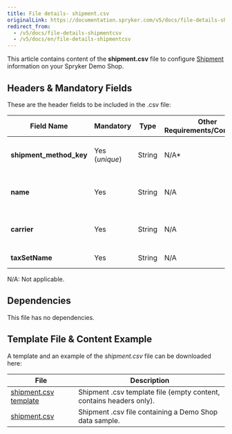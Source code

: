```yaml
---
title: File details- shipment.csv
originalLink: https://documentation.spryker.com/v5/docs/file-details-shipmentcsv
redirect_from:
  - /v5/docs/file-details-shipmentcsv
  - /v5/docs/en/file-details-shipmentcsv
---
```


This article contains content of the **shipment.csv** file to configure [Shipment](https://documentation.spryker.com/docs/en/shipment) information on your Spryker Demo Shop.

## Headers & Mandatory Fields 
These are the header fields to be included in the .csv file:

| Field Name | Mandatory | Type | Other Requirements/Comments | Description |
| --- | --- | --- | --- | --- |
| **shipment_method_key** | Yes (*unique*) | String | N/A*| Identifier of the shipment method. |
| **name** | Yes | String | N/A | Name of the shipment method. |
| **carrier** | Yes | String | N/A | Name of the shipment carrier. |
| **taxSetName** | Yes | String | N/A| 	Name of the tax set. |

N/A: Not applicable.

## Dependencies
This file has no dependencies.

## Template File & Content Example
A template and an example of the *shipment.csv* file can be downloaded here:

| File | Description |
| --- | --- |
| [shipment.csv template](https://spryker.s3.eu-central-1.amazonaws.com/docs/Developer+Guide/Back-End/Data+Manipulation/Data+Ingestion/Data+Import/Data+Import+Categories/Commerce+Setup/Template+shipment.csv) | Shipment .csv template file (empty content, contains headers only). |
| [shipment.csv](https://spryker.s3.eu-central-1.amazonaws.com/docs/Developer+Guide/Back-End/Data+Manipulation/Data+Ingestion/Data+Import/Data+Import+Categories/Commerce+Setup/shipment.csv) | Shipment .csv file containing a Demo Shop data sample. |
